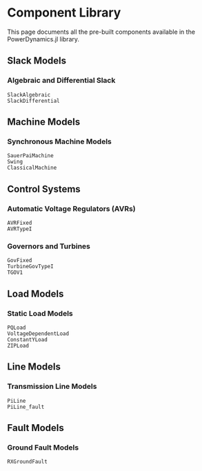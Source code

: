# Component Library

This page documents all the pre-built components available in the PowerDynamics.jl library.

## Slack Models

### Algebraic and Differential Slack
```@docs
SlackAlgebraic
SlackDifferential
```

## Machine Models

### Synchronous Machine Models
```@docs
SauerPaiMachine
Swing
ClassicalMachine
```

## Control Systems

### Automatic Voltage Regulators (AVRs)
```@docs
AVRFixed
AVRTypeI
```

### Governors and Turbines
```@docs
GovFixed
TurbineGovTypeI
TGOV1
```

## Load Models

### Static Load Models
```@docs
PQLoad
VoltageDependentLoad
ConstantYLoad
ZIPLoad
```

## Line Models

### Transmission Line Models
```@docs
PiLine
PiLine_fault
```

## Fault Models

### Ground Fault Models
```@docs
RXGroundFault
```